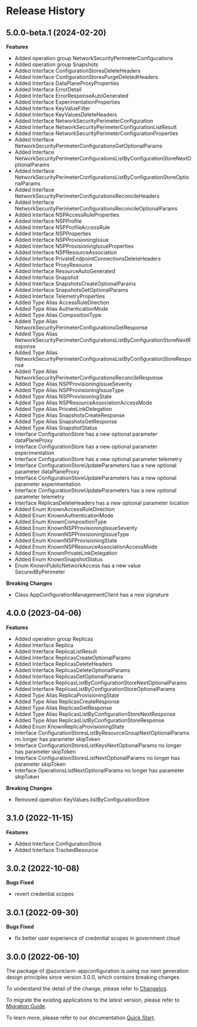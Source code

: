# Release History
    
## 5.0.0-beta.1 (2024-02-20)
    
**Features**

  - Added operation group NetworkSecurityPerimeterConfigurations
  - Added operation group Snapshots
  - Added Interface ConfigurationStoresDeleteHeaders
  - Added Interface ConfigurationStoresPurgeDeletedHeaders
  - Added Interface DataPlaneProxyProperties
  - Added Interface ErrorDetail
  - Added Interface ErrorResponseAutoGenerated
  - Added Interface ExperimentationProperties
  - Added Interface KeyValueFilter
  - Added Interface KeyValuesDeleteHeaders
  - Added Interface NetworkSecurityPerimeterConfiguration
  - Added Interface NetworkSecurityPerimeterConfigurationListResult
  - Added Interface NetworkSecurityPerimeterConfigurationProperties
  - Added Interface NetworkSecurityPerimeterConfigurationsGetOptionalParams
  - Added Interface NetworkSecurityPerimeterConfigurationsListByConfigurationStoreNextOptionalParams
  - Added Interface NetworkSecurityPerimeterConfigurationsListByConfigurationStoreOptionalParams
  - Added Interface NetworkSecurityPerimeterConfigurationsReconcileHeaders
  - Added Interface NetworkSecurityPerimeterConfigurationsReconcileOptionalParams
  - Added Interface NSPAccessRuleProperties
  - Added Interface NSPProfile
  - Added Interface NSPProfileAccessRule
  - Added Interface NSPProperties
  - Added Interface NSPProvisioningIssue
  - Added Interface NSPProvisioningIssueProperties
  - Added Interface NSPResourceAssociation
  - Added Interface PrivateEndpointConnectionsDeleteHeaders
  - Added Interface ProxyResource
  - Added Interface ResourceAutoGenerated
  - Added Interface Snapshot
  - Added Interface SnapshotsCreateOptionalParams
  - Added Interface SnapshotsGetOptionalParams
  - Added Interface TelemetryProperties
  - Added Type Alias AccessRuleDirection
  - Added Type Alias AuthenticationMode
  - Added Type Alias CompositionType
  - Added Type Alias NetworkSecurityPerimeterConfigurationsGetResponse
  - Added Type Alias NetworkSecurityPerimeterConfigurationsListByConfigurationStoreNextResponse
  - Added Type Alias NetworkSecurityPerimeterConfigurationsListByConfigurationStoreResponse
  - Added Type Alias NetworkSecurityPerimeterConfigurationsReconcileResponse
  - Added Type Alias NSPProvisioningIssueSeverity
  - Added Type Alias NSPProvisioningIssueType
  - Added Type Alias NSPProvisioningState
  - Added Type Alias NSPResourceAssociationAccessMode
  - Added Type Alias PrivateLinkDelegation
  - Added Type Alias SnapshotsCreateResponse
  - Added Type Alias SnapshotsGetResponse
  - Added Type Alias SnapshotStatus
  - Interface ConfigurationStore has a new optional parameter dataPlaneProxy
  - Interface ConfigurationStore has a new optional parameter experimentation
  - Interface ConfigurationStore has a new optional parameter telemetry
  - Interface ConfigurationStoreUpdateParameters has a new optional parameter dataPlaneProxy
  - Interface ConfigurationStoreUpdateParameters has a new optional parameter experimentation
  - Interface ConfigurationStoreUpdateParameters has a new optional parameter telemetry
  - Interface ReplicasDeleteHeaders has a new optional parameter location
  - Added Enum KnownAccessRuleDirection
  - Added Enum KnownAuthenticationMode
  - Added Enum KnownCompositionType
  - Added Enum KnownNSPProvisioningIssueSeverity
  - Added Enum KnownNSPProvisioningIssueType
  - Added Enum KnownNSPProvisioningState
  - Added Enum KnownNSPResourceAssociationAccessMode
  - Added Enum KnownPrivateLinkDelegation
  - Added Enum KnownSnapshotStatus
  - Enum KnownPublicNetworkAccess has a new value SecuredByPerimeter

**Breaking Changes**

  - Class AppConfigurationManagementClient has a new signature
    
    
## 4.0.0 (2023-04-06)
    
**Features**

  - Added operation group Replicas
  - Added Interface Replica
  - Added Interface ReplicaListResult
  - Added Interface ReplicasCreateOptionalParams
  - Added Interface ReplicasDeleteHeaders
  - Added Interface ReplicasDeleteOptionalParams
  - Added Interface ReplicasGetOptionalParams
  - Added Interface ReplicasListByConfigurationStoreNextOptionalParams
  - Added Interface ReplicasListByConfigurationStoreOptionalParams
  - Added Type Alias ReplicaProvisioningState
  - Added Type Alias ReplicasCreateResponse
  - Added Type Alias ReplicasGetResponse
  - Added Type Alias ReplicasListByConfigurationStoreNextResponse
  - Added Type Alias ReplicasListByConfigurationStoreResponse
  - Added Enum KnownReplicaProvisioningState
  - Interface ConfigurationStoresListByResourceGroupNextOptionalParams no longer has parameter skipToken
  - Interface ConfigurationStoresListKeysNextOptionalParams no longer has parameter skipToken
  - Interface ConfigurationStoresListNextOptionalParams no longer has parameter skipToken
  - Interface OperationsListNextOptionalParams no longer has parameter skipToken

**Breaking Changes**

  - Removed operation KeyValues.listByConfigurationStore
    
    
## 3.1.0 (2022-11-15)
    
**Features**

  - Added Interface ConfigurationStore
  - Added Interface TrackedResource
    
## 3.0.2 (2022-10-08)

**Bugs Fixed**

  -  revert credential scopes

## 3.0.1 (2022-09-30)

**Bugs Fixed**

  -  fix better user experience of credential scopes in government cloud

## 3.0.0 (2022-06-10)

The package of @azure/arm-appconfiguration is using our next generation design principles since version 3.0.0, which contains breaking changes.

To understand the detail of the change, please refer to [Changelog](https://aka.ms/js-track2-changelog).

To migrate the existing applications to the latest version, please refer to [Migration Guide](https://aka.ms/js-track2-migration-guide).

To learn more, please refer to our documentation [Quick Start](https://aka.ms/js-track2-quickstart).
